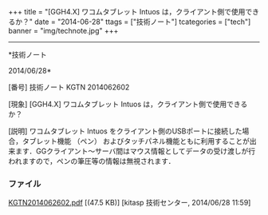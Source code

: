 ﻿+++
title = "[GGH4.X] ワコムタブレット Intuos は，クライアント側で使用できるか？"
date = "2014-06-28"
ttags = ["技術ノート"]
tcategories = ["tech"]
banner = "img/technote.jpg"
+++

-----------------------------------------------------------------------------------------------------------------------------

*技術ノート

2014/06/28*


[番号]
技術ノート KGTN 2014062602

[現象]
[GGH4.X] ワコムタブレット Intuos は，クライアント側で使用できるか？

[説明]
ワコムタブレット Intuos
をクライアント側のUSBポートに接続した場合，タブレット機能 （ペン）
およびタッチパネル機能ともに利用することが出来ます．GGクライアント～サーバ間はマウス情報としてデータの受け渡しが行われますので，ペンの筆圧等の情報は無視されます．


### ファイル

 
 


[KGTN2014062602.pdf](http://techreport.kitasp.net/attachments/download/1704/KGTN2014062602.pdf)
 [(47.5 KB)] [kitasp 技術センター, 2014/06/28
11:59]


 


 

